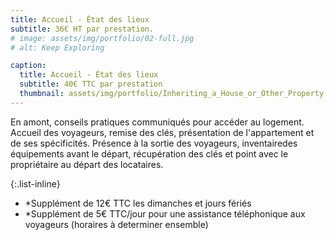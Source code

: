 ```yaml
---
title: Accueil - État des lieux
subtitle: 36€ HT par prestation.
# image: assets/img/portfolio/02-full.jpg
# alt: Keep Exploring

caption:
  title: Accueil - État des lieux
  subtitle: 40€ TTC par prestation
  thumbnail: assets/img/portfolio/Inheriting_a_House_or_Other_Property.jpg
---
```

En amont, conseils pratiques communiqués pour accéder au logement. Accueil des voyageurs, remise des clés, présentation de l'appartement et de ses spécificités. Présence à la sortie des voyageurs, inventairedes équipements avant le départ, récupération des clés et point avec le propriétaire au départ des locataires.

{:.list-inline}
- *Supplément de 12€ TTC les dimanches et jours fériés
- *Supplément de 5€ TTC/jour pour une assistance téléphonique aux voyageurs (horaires à determiner ensemble)

